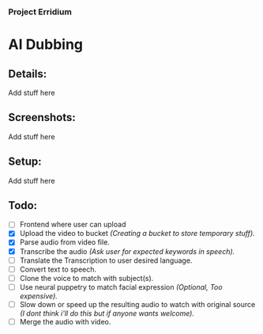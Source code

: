 ### Project Erridium
# AI Dubbing

## Details:
Add stuff here

## Screenshots:
Add stuff here

## Setup:
Add stuff here

## Todo:
 - [ ] Frontend where user can upload 
 - [x] Upload the video to bucket *(Creating a bucket to store temporary stuff).*
 - [x] Parse audio from video file.
 - [x] Transcribe the audio *(Ask user for expected keywords in speech).*
 - [ ] Translate the Transcription to user desired language.
 - [ ] Convert text to speech.
 - [ ]  Clone the voice to match with subject(s).
 - [ ] Use neural puppetry to match facial expression *(Optional, Too expensive).*
 - [ ] Slow down or speed up the resulting audio to watch with original source *(I dont think i'll do this but if anyone wants welcome).*
 - [ ] Merge the audio with video.

